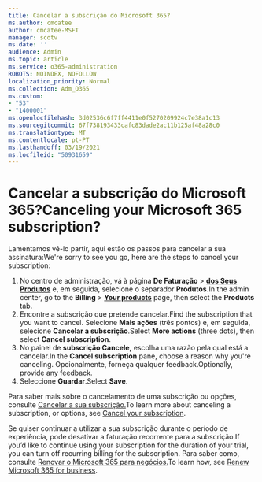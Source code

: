 ```yaml
---
title: Cancelar a subscrição do Microsoft 365?
ms.author: cmcatee
author: cmcatee-MSFT
manager: scotv
ms.date: ''
audience: Admin
ms.topic: article
ms.service: o365-administration
ROBOTS: NOINDEX, NOFOLLOW
localization_priority: Normal
ms.collection: Adm_O365
ms.custom:
- "53"
- "1400001"
ms.openlocfilehash: 3d02536c6f7ff4411e0f5270209924c7e38a1c13
ms.sourcegitcommit: 67f738193433cafc83dade2ac11b125af48a28c0
ms.translationtype: MT
ms.contentlocale: pt-PT
ms.lasthandoff: 03/19/2021
ms.locfileid: "50931659"
---
```

# <a name="canceling-your-microsoft-365-subscription"></a><span data-ttu-id="8a098-102">Cancelar a subscrição do Microsoft 365?</span><span class="sxs-lookup"><span data-stu-id="8a098-102">Canceling your Microsoft 365 subscription?</span></span>

<span data-ttu-id="8a098-103">Lamentamos vê-lo partir, aqui estão os passos para cancelar a sua assinatura:</span><span class="sxs-lookup"><span data-stu-id="8a098-103">We're sorry to see you go, here are the steps to cancel your subscription:</span></span>

1. <span data-ttu-id="8a098-104">No centro de administração, vá à página **De Faturação**  >  **[dos Seus Produtos](https://go.microsoft.com/fwlink/p/?linkid=842054)** e, em seguida, selecione o separador **Produtos.**</span><span class="sxs-lookup"><span data-stu-id="8a098-104">In the admin center, go to the **Billing** > **[Your products](https://go.microsoft.com/fwlink/p/?linkid=842054)** page, then select the **Products** tab.</span></span>
2. <span data-ttu-id="8a098-105">Encontre a subscrição que pretende cancelar.</span><span class="sxs-lookup"><span data-stu-id="8a098-105">Find the subscription that you want to cancel.</span></span> <span data-ttu-id="8a098-106">Selecione **Mais ações** (três pontos) e, em seguida, selecione **Cancelar a subscrição**.</span><span class="sxs-lookup"><span data-stu-id="8a098-106">Select **More actions** (three dots), then select **Cancel subscription**.</span></span>
3. <span data-ttu-id="8a098-107">No painel de **subscrição Cancele,** escolha uma razão pela qual está a cancelar.</span><span class="sxs-lookup"><span data-stu-id="8a098-107">In the **Cancel subscription** pane, choose a reason why you're canceling.</span></span> <span data-ttu-id="8a098-108">Opcionalmente, forneça qualquer feedback.</span><span class="sxs-lookup"><span data-stu-id="8a098-108">Optionally, provide any feedback.</span></span>
4. <span data-ttu-id="8a098-109">Seleccione **Guardar**.</span><span class="sxs-lookup"><span data-stu-id="8a098-109">Select **Save**.</span></span>

<span data-ttu-id="8a098-110">Para saber mais sobre o cancelamento de uma subscrição ou opções, consulte [Cancelar a sua subscrição.](https://docs.microsoft.com/microsoft-365/commerce/subscriptions/cancel-your-subscription)</span><span class="sxs-lookup"><span data-stu-id="8a098-110">To learn more about canceling a subscription, or options, see [Cancel your subscription](https://docs.microsoft.com/microsoft-365/commerce/subscriptions/cancel-your-subscription).</span></span>

<span data-ttu-id="8a098-111">Se quiser continuar a utilizar a sua subscrição durante o período de experiência, pode desativar a faturação recorrente para a subscrição.</span><span class="sxs-lookup"><span data-stu-id="8a098-111">If you’d like to continue using your subscription for the duration of your trial, you can turn off recurring billing for the subscription.</span></span> <span data-ttu-id="8a098-112">Para saber como, consulte [Renovar o Microsoft 365 para negócios.](https://docs.microsoft.com/microsoft-365/commerce/subscriptions/renew-your-subscription)</span><span class="sxs-lookup"><span data-stu-id="8a098-112">To learn how, see [Renew Microsoft 365 for business](https://docs.microsoft.com/microsoft-365/commerce/subscriptions/renew-your-subscription).</span></span>